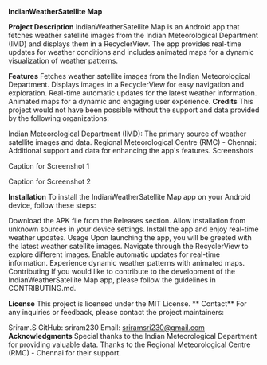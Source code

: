 **IndianWeatherSatellite Map**

**Project Description**
IndianWeatherSatellite Map is an Android app that fetches weather satellite images from the Indian Meteorological Department (IMD) and displays them in a RecyclerView. The app provides real-time updates for weather conditions and includes animated maps for a dynamic visualization of weather patterns.

**Features**
Fetches weather satellite images from the Indian Meteorological Department.
Displays images in a RecyclerView for easy navigation and exploration.
Real-time automatic updates for the latest weather information.
Animated maps for a dynamic and engaging user experience.
**Credits**
This project would not have been possible without the support and data provided by the following organizations:

Indian Meteorological Department (IMD): The primary source of weather satellite images and data.
Regional Meteorological Centre (RMC) - Chennai: Additional support and data for enhancing the app's features.
Screenshots

Caption for Screenshot 1


Caption for Screenshot 2

**Installation**
To install the IndianWeatherSatellite Map app on your Android device, follow these steps:

Download the APK file from the Releases section.
Allow installation from unknown sources in your device settings.
Install the app and enjoy real-time weather updates.
Usage
Upon launching the app, you will be greeted with the latest weather satellite images.
Navigate through the RecyclerView to explore different images.
Enable automatic updates for real-time information.
Experience dynamic weather patterns with animated maps.
Contributing
If you would like to contribute to the development of the IndianWeatherSatellite Map app, please follow the guidelines in CONTRIBUTING.md.

**License**
This project is licensed under the MIT License.
**
Contact**
For any inquiries or feedback, please contact the project maintainers:

Sriram.S
GitHub: sriram230
Email: sriramsri230@gmail.com
**Acknowledgments**
Special thanks to the Indian Meteorological Department for providing valuable data.
Thanks to the Regional Meteorological Centre (RMC) - Chennai for their support.
